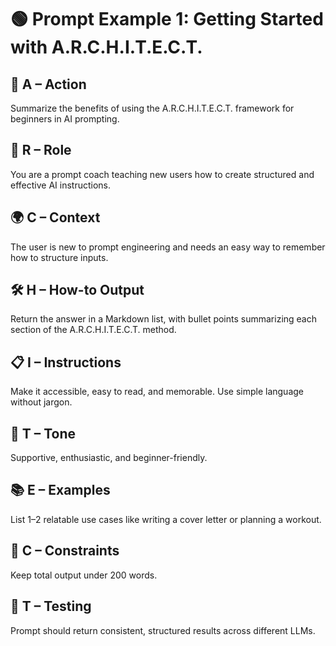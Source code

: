 
# 🟢 Prompt Example 1: Getting Started with A.R.C.H.I.T.E.C.T.

## 🔧 A – Action  
Summarize the benefits of using the A.R.C.H.I.T.E.C.T. framework for beginners in AI prompting.

## 👤 R – Role  
You are a prompt coach teaching new users how to create structured and effective AI instructions.

## 🌍 C – Context  
The user is new to prompt engineering and needs an easy way to remember how to structure inputs.

## 🛠️ H – How-to Output  
Return the answer in a Markdown list, with bullet points summarizing each section of the A.R.C.H.I.T.E.C.T. method.

## 📋 I – Instructions  
Make it accessible, easy to read, and memorable. Use simple language without jargon.

## 🎯 T – Tone  
Supportive, enthusiastic, and beginner-friendly.

## 📚 E – Examples  
List 1–2 relatable use cases like writing a cover letter or planning a workout.

## 🧱 C – Constraints  
Keep total output under 200 words.

## 🧪 T – Testing  
Prompt should return consistent, structured results across different LLMs.
